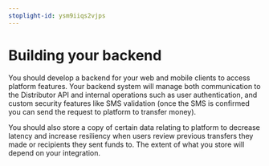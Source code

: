 ```yaml
---
stoplight-id: ysm9iiqs2vjps
---
```


# Building your backend

You should develop a backend for your web and mobile clients to access platform features. Your backend system will manage both communication to the Distributor API and internal operations such as user authentication, and custom security features like SMS validation (once the SMS is confirmed you can send the request to platform to transfer money).

You should also store a copy of certain data relating to platform to decrease latency and increase resiliency when users review previous transfers they made or recipients they sent funds to. The extent of what you store will depend on your integration.